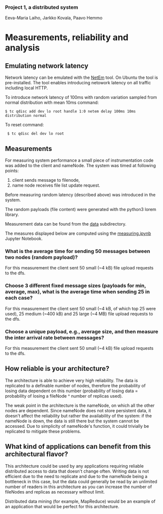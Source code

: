 
### Project 1, a distributed system
Eeva-Maria Laiho, Jarkko Kovala, Paavo Hemmo


# Measurements, reliability and analysis

## Emulating network latency

Network latency can be emulated with the [NetEm](https://wiki.linuxfoundation.org/networking/netem) tool. On Ubuntu the tool is pre-installed. The tool enables introducing netowork latency on all traffic including local HTTP.

To introduce network latency of 100ms with random variation sampled from normal distribution with mean 10ms command:

``` $ tc qdisc add dev lo root handle 1:0 netem delay 100ms 10ms distribution normal ```

To reset command:

``` $ tc qdisc del dev lo root```

## Measurements

For measuring system performance a small piece of instrumentation code was added to the client and nameNode. The system was timed at following points: 
1) client sends message to filenode, 
2) name node receives file list update request. 

Before measuring random latency (described above) was introduced in the system.

The random payloads (file content) were generated with the python3 lorem library.    

Measurement data can be found from the [data](./data/mean_110ms_latency) subdirectory.

The measures displayed below are computed using the [measuring.ipynb](./measuring.ipynb) Jupyter Notebook.

### What is the average time for sending 50 messages between two nodes (random payload)?

For this measurement the client sent 50 small (~4 kB) file upload requests to the dfs. 

### Choose 3 different fixed message sizes (payloads for min, average, max), what is the average time when sending 25 in each case?

For this measurement the client sent 50 small (~4 kB, of which top 25 were used), 25 medium (~400 kB) and 25 large (~4 MB) file upload requests to the dfs. 

### Choose a unique payload, e.g., average size, and then measure the inter arrival rate between messages?

For this measurement the client sent 50 small (~4 kB) file upload requests to the dfs. 

## How reliable is your architecture? 

The architecture is able to achieve very high reliability. The data is replicated to a definable number of nodes, therefore the probability of losing data dependent on this number (probability of losing data = probability of losing a fileNode ^ number of replicas used).

The weak point in the architecture is the nameNode, on which all the other nodes are dependent. Since nameNode does not store persistent data, it doesn't affect the reliability but rather the availability of the system: if the nameNode is down, the data is still there but the system cannot be accessed. Due to simplicity of nameNode's function, it could trivially be replicated to mitigate these problems.

## What kind of applications can benefit from this architectural flavor?

This architecture could be used by any applications requiring reliable distributed access to data that doesn't change often. Writing data is not efficient due to the need to replicate and due to the nameNode being a bottleneck in this case, but the data could generally be read by an unlimited number of readers in this architecture as you can increase the number of fileNodes and replicas as necessary without limit. 

Distributed data mining (for example, MapReduce) would be an example of an application that would be perfect for this architecture.
